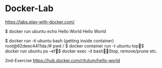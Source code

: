 # Docker-Lab

https://labs.play-with-docker.com/

$ docker run ubuntu echo Hello World
Hello World

$ docker run -ti ubuntu bash (getting inside container)
root@62deec4411da:/# pwd
/
$ docker container run -t ubuntu top$ docker run ubuntu ps –ef$ docker exec -it <mycontainerID> bashStop, remove/prune etc.

2nd-Exercise
https://hub.docker.com/r/tutum/hello-world
